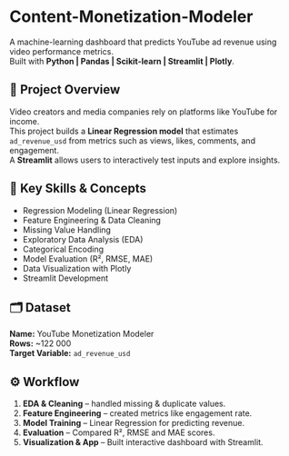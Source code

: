 # Content-Monetization-Modeler


A machine-learning dashboard that predicts YouTube ad revenue using video performance metrics.  
Built with **Python | Pandas | Scikit-learn | Streamlit | Plotly**.



## 📘 Project Overview


Video creators and media companies rely on platforms like YouTube for income.  
This project builds a **Linear Regression model** that estimates `ad_revenue_usd` from metrics such as views, likes, comments, and engagement.  
A **Streamlit** allows users to interactively test inputs and explore insights.


## 🧠 Key Skills & Concepts


- Regression Modeling (Linear Regression)  
- Feature Engineering & Data Cleaning  
- Missing Value Handling 
- Exploratory Data Analysis (EDA)  
- Categorical Encoding  
- Model Evaluation (R², RMSE, MAE)  
- Data Visualization with Plotly  
- Streamlit Development



## 🗂️ Dataset

**Name:** YouTube Monetization Modeler  
**Rows:** ~122 000  
**Target Variable:** `ad_revenue_usd`



## ⚙️ Workflow
1. **EDA & Cleaning** – handled missing & duplicate values.  
2. **Feature Engineering** – created metrics like engagement rate.  
3. **Model Training** – Linear Regression for predicting revenue.  
4. **Evaluation** – Compared R², RMSE and MAE scores.  
5. **Visualization & App** – Built interactive dashboard with Streamlit.

